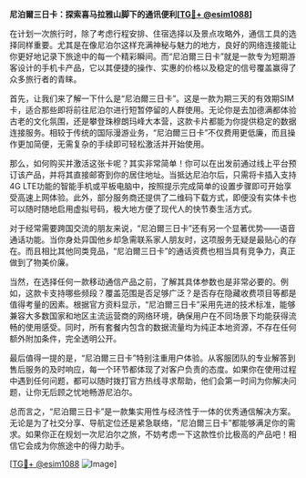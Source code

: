 **尼泊爾三日卡：探索喜马拉雅山脚下的通讯便利[[TG💪+ @esim1088](https://t.me/s/esim1088)]**

在计划一次旅行时，除了考虑行程安排、住宿选择以及景点攻略外，通信工具的选择同样重要。尤其是在像尼泊尔这样充满神秘与魅力的地方，良好的网络连接能让你更好地记录下旅途中的每一个精彩瞬间。而“尼泊爾三日卡”就是一款专为短期游客设计的手机卡产品，它以其便捷的操作、实惠的价格以及稳定的信号覆盖赢得了众多旅行者的青睐。

首先，让我们来了解一下什么是“尼泊爾三日卡”。这是一款为期三天的有效期SIM卡，适合那些即将前往尼泊尔进行短暂停留的人群使用。无论你是去加德满都体验古老的文化氛围，还是攀登珠穆朗玛峰大本营，这款卡片都能为你提供稳定的数据连接服务。相较于传统的国际漫游业务，“尼泊爾三日卡”不仅费用更低廉，而且操作更加简便，无需复杂的手续即可轻松激活并开始使用。

那么，如何购买并激活这张卡呢？其实非常简单！你可以在出发前通过线上平台预订该产品，并将其直接邮寄到你的居住地址。当抵达尼泊尔后，只需将卡插入支持4G LTE功能的智能手机或平板电脑中，按照提示完成简单的设置步骤即可开始享受高速上网体验。此外，部分服务商还提供了二维码下载方式，即便没有实体卡也可以随时随地启用虚拟号码，极大地方便了现代人的快节奏生活方式。

对于经常需要跨国交流的朋友来说，“尼泊爾三日卡”还有另一个显著优势——语音通话功能。当你身处异国他乡却急需联系家人朋友时，这项服务无疑是最贴心的存在。而且相比其他同类竞品，“尼泊爾三日卡”的通话资费也相当具有竞争力，真正做到了物美价廉。

当然，在选择任何一款移动通信产品之前，了解其具体参数也是非常必要的。例如，这款卡支持哪些频段？覆盖范围是否足够广泛？是否存在隐藏收费项目等都是值得考量的因素。根据官方资料显示，“尼泊爾三日卡”采用先进的技术标准，能够兼容大多数国家和地区主流运营商的网络环境，确保用户在不同场景下均能获得流畅的使用感受。同时，所有套餐内包含的数据流量均为纯正本地资源，不存在任何额外附加条件，完全透明公开。

最后值得一提的是，“尼泊爾三日卡”特别注重用户体验。从客服团队的专业解答到售后服务的及时响应，每一个环节都体现了对客户负责的态度。如果你在使用过程中遇到任何问题，都可以随时拨打官方热线寻求帮助，他们会第一时间为你解决问题，让你无后顾之忧地畅游尼泊尔。

总而言之，“尼泊爾三日卡”是一款集实用性与经济性于一体的优秀通信解决方案。无论是为了社交分享、导航定位还是紧急联络，“尼泊爾三日卡”都能够满足你的需求。如果你正在规划一次尼泊尔之旅，不妨考虑一下这款性价比极高的产品吧！相信它会成为你旅途中的得力助手。

[[TG💪+ @esim1088](https://t.me/s/esim1088) ![Image](https://i.postimg.cc/4NQfJmqS/Snipaste-2025-05-13-00-14-12.png)]